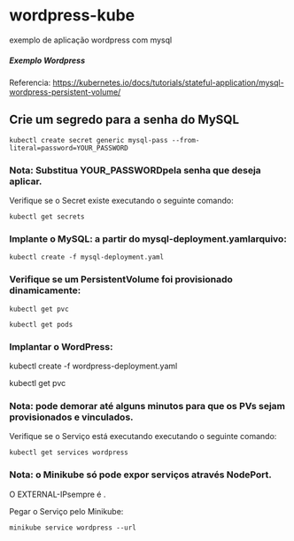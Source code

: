 # wordpress-kube
exemplo de aplicação wordpress com mysql

##### Exemplo Wordpress

Referencia: https://kubernetes.io/docs/tutorials/stateful-application/mysql-wordpress-persistent-volume/

## Crie um segredo para a senha do MySQL

	kubectl create secret generic mysql-pass --from-literal=password=YOUR_PASSWORD

### Nota: Substitua YOUR_PASSWORDpela senha que deseja aplicar.


Verifique se o Secret existe executando o seguinte comando:

	kubectl get secrets

### Implante o MySQL: a partir do mysql-deployment.yamlarquivo:

	kubectl create -f mysql-deployment.yaml

### Verifique se um PersistentVolume foi provisionado dinamicamente:

	kubectl get pvc	

	kubectl get pods

### Implantar o WordPress:

  kubectl create -f wordpress-deployment.yaml

  kubectl get pvc

### Nota: pode demorar até alguns minutos para que os PVs sejam provisionados e vinculados.

Verifique se o Serviço está executando executando o seguinte comando:


    kubectl get services wordpress

### Nota: o Minikube só pode expor serviços através NodePort. 

O EXTERNAL-IPsempre é <pending>.

Pegar o Serviço pelo Minikube:

    minikube service wordpress --url




